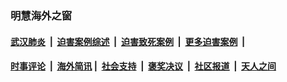 
### 明慧海外之窗

####  [武汉肺炎](indexes/365.md?t=03171200) &nbsp;|&nbsp;  [迫害案例综述](indexes/328.md?t=03171200) &nbsp;|&nbsp; [迫害致死案例](indexes/277.md?t=03171200)  &nbsp;|&nbsp; [更多迫害案例](indexes/81.md?t=03171200)  &nbsp;|&nbsp; 
####  [时事评论](indexes/19.md?t=03171200) &nbsp;|&nbsp; [海外简讯](indexes/245.md?t=03171200)&nbsp;|&nbsp;  [社会支持](indexes/140.md?t=03171200) &nbsp;|&nbsp; [褒奖决议](indexes/282.md?t=03171200) &nbsp;|&nbsp; [社区报道](indexes/91.md?t=03171200)  &nbsp;|&nbsp; [天人之间](indexes/78.md?t=03171200) 

